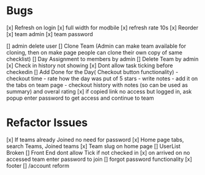 # Bugs

[x] Refresh on login
[x] full width for modbile
[x] refresh rate 10s
[x] Reorder
[x] team admin
[x] team password

[] admin delete user
[] Clone Team (Admin can make team available for cloning, then on make page people can clone their own copy of same checklist)
[] Day Assignment to members by admin
[] Delete Team by admin
[x] Check in history not showing
[x] Dont allow task ticking before checkedin
[] Add Done for the Day( Checkout button functionality) - checkout time - rate how the day was put of 5 stars - write notes - add it on the tabs on team page - checkout history with notes (so can be used as summary) and overal rating
[x] if copied link no access but logged in, ask popup enter password to get access and continue to team

# Refactor Issues

[x] If teams already Joined no need for password
[x] Home page tabs, search Teams, Joined teams
[x] Team slug on home page
[] UserList Broken
[] Front End dont allow Tick if not checked in
[x] on arrived on no accessed team enter password to join
[] forgot password functionality
[x] footer
[] /account reform
